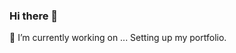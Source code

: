 ### Hi there 👋

🔭 I’m currently working on ... Setting up my portfolio. 



<!--
**elliottsan/elliottsan** is a ✨ _special_ ✨ repository because its `README.md` (this file) appears on your GitHub profile.

Here are some ideas to get you started:

- 
- 🌱 I’m currently learning ... 
- 👯 I’m looking to collaborate on ...
- 🤔 I’m looking for help with ...
- 💬 Ask me about ...
- 📫 How to reach me: ... 
- 😄 Pronouns: ... He/Him
- ⚡ Fun fact: ...
-->
